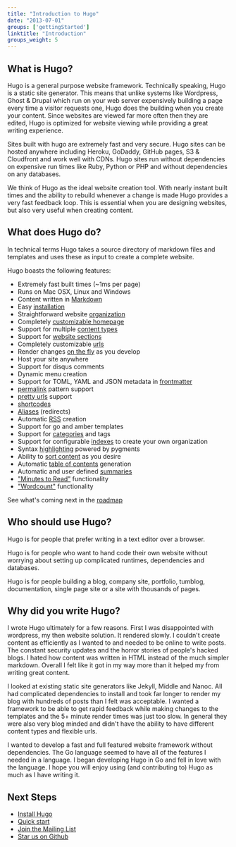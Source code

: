 ```yaml
---
title: "Introduction to Hugo"
date: "2013-07-01"
groups: ['gettingStarted']
linktitle: "Introduction"
groups_weight: 5
---
```


## What is Hugo?

Hugo is a general purpose website framework. Technically speaking, Hugo is
a static site generator. This means that unlike systems like Wordpress,
Ghost & Drupal which run on your web server expensively building a page
every time a visitor requests one, Hugo does the building when you create
your content. Since websites are viewed far more often then they are
edited, Hugo is optimized for website viewing while providing a great
writing experience. 

Sites built with hugo are extremely fast and very secure. Hugo sites can
be hosted anywhere including Heroku, GoDaddy, GitHub pages, S3
& Cloudfront and work well with CDNs. Hugo sites run without dependencies
on expensive run times like Ruby, Python or PHP and without dependencies
on any databases.

We think of Hugo as the ideal website creation tool. With nearly instant
built times and the ability to rebuild whenever a change is made Hugo
provides a very fast feedback loop. This is essential when you are
designing websites, but also very useful when creating content.  

## What does Hugo do?

In technical terms Hugo takes a source directory of markdown files and
templates and uses these as input to create a complete website. 

Hugo boasts the following features:

  * Extremely fast built times (~1ms per page)
  * Runs on Mac OSX, Linux and Windows 
  * Content written in [Markdown](/content/example)
  * Easy [installation](/overview/installing)
  * Straightforward website [organization](/content/organization)
  * Completely [customizable homepage](/layout/homepage)
  * Support for multiple [content types](/content/types)
  * Support for [website sections](/content/sections)
  * Completely customizable [urls](/extras/urls)  
  * Render changes [on the fly](/overview/usage) as you develop
  * Host your site anywhere
  * Support for disqus comments
  * Dynamic menu creation
  * Support for TOML, YAML and JSON metadata in [frontmatter](/content/front-matter)
  * [permalink](/extras/permalinks) pattern support
  * [pretty urls](/extras/urls) support
  * [shortcodes](/extras/shortcodes)
  * [Aliases](/extras/aliases) (redirects)
  * Automatic [RSS](/layout/rss) creation 
  * Support for go and amber templates
  * Support for [categories](/indexes/category) and tags
  * Support for configurable [indexes](/indexes/overview) to create your own organization
  * Syntax [highlighting](/extras/highlighting) powered by pygments
  * Ability to [sort content](/content/ordering) as you desire
  * Automatic [table of contents](/extras/toc) generation
  * Automatic and user defined [summaries](/content/summaries)
  * ["Minutes to Read"](/layout/variables) functionality
  * ["Wordcount"](/layout/variables) functionality

See what's coming next in the [roadmap](/meta/roadmap)

## Who should use Hugo?

Hugo is for people that prefer writing in a text editor over
a browser.  

Hugo is for people who want to hand code their own website without
worrying about setting up complicated runtimes, dependencies and
databases. 

Hugo is for people building a blog, company site, portfolio, tumblog,
documentation, single page site or a site with thousands of
pages. 

## Why did you write Hugo?

I wrote Hugo ultimately for a few reasons. First I was disappointed with
wordpress, my then website solution. It rendered slowly. I couldn't create
content as efficiently as I wanted to and needed to be online to write
posts. The constant security updates and the horror stories of people's
hacked blogs. I hated how content was written in HTML instead of the much
simpler markdown. Overall I felt like it got in my way more than it helped
my from writing great content.

I looked at existing static site generators like Jekyll, Middle and Nanoc.
All had complicated dependencies to install and took far longer to render
my blog with hundreds of posts than I felt was acceptable. I wanted
a framework to be able to get rapid feedback while making changes to the
templates and the 5+ minute render times was just too slow. In general
they were also very blog minded and didn't have the ability to have
different content types and flexible urls.

I wanted to develop a fast and full featured website framework without
dependencies. The Go language seemed to have all of the features I needed
in a language. I began developing Hugo in Go and fell in love with the
language. I hope you will enjoy using (and contributing to) Hugo as much
as I have writing it.

## Next Steps

 * [Install Hugo](/overview/installing)
 * [Quick start](/overview/quickstart)
 * [Join the Mailing List](/community/mailing-list)
 * [Star us on Github](http://github.com/spf13/hugo)
